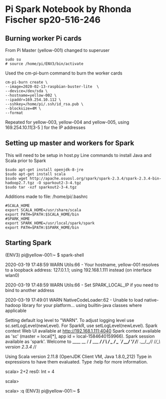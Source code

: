 # Pi Spark Notebook by Rhonda Fischer sp20-516-246
## Burning worker Pi cards
From Pi Master (yellow-001) changed to superuser

    sudo su
    # source /home/pi/ENV3/bin/activate

Used the cm-pi-burn command to burn the worker cards

    cm-pi-burn create \
    --image=2020-02-13-raspbian-buster-lite  \
    --device=/dev/sda \
    --hostname=yellow-002 \
    --ipaddr=169.254.10.112 \
    --sshkey=/home/pi/.ssh/id_rsa.pub \
    --blocksize=4M \
    --format
 Repeated for yellow-003, yellow-004 and yellow-005, using 169.254.10.11[3-5
 ] for the IP addresses
 
 ## Setting up master and workers for Spark
 This will need to be setup in host.py
 Line commands to install Java and Scala prior to Spark
 
    $sudo apt-get install openjdk-8-jre
    $sudo apt-get install scala
    $sudo wget http://apache.osuosl.org/spark/spark-2.3.4/spark-2.3.4-bin-hadoop2.7.tgz -O sparkout2-3-4.tgz
    $sudo tar -xzf sparkout2-3-4.tgz 

Additions made to file:  /home/pi/.bashrc

    #SCALA_HOME                          
    export SCALA_HOME=/usr/share/scala                      
    export PATH=$PATH:$SCALA_HOME/bin                                              
    #SPARK_HOME                                                                    
    export SPARK_HOME=/usr/local/spark/spark
    export PATH=$PATH:$SPARK_HOME/bin

## Starting Spark

(ENV3) pi@yellow-001:~ $ spark-shell

2020-03-19 17:48:59 WARN  Utils:66 - Your hostname, yellow-001 resolves to a loopback address: 127.0.1.1; using 192.168.1.111 instead (on interface wlan0)

2020-03-19 17:48:59 WARN  Utils:66 - Set SPARK_LOCAL_IP if you need to bind to another address

2020-03-19 17:49:01 WARN  NativeCodeLoader:62 - Unable to load native-hadoop library for your platform... using builtin-java classes where applicable

Setting default log level to "WARN".
To adjust logging level use sc.setLogLevel(newLevel). For SparkR, use setLogLevel(newLevel).
Spark context Web UI available at http://192.168.1.111:4040
Spark context available as 'sc' (master = local[*], app id = local-1584640159966).
Spark session available as 'spark'.
Welcome to
      ____              __
     / __/__  ___ _____/ /__
    _\ \/ _ \/ _ `/ __/  '_/
   /___/ .__/\_,_/_/ /_/\_\   version 2.3.4
      /_/

Using Scala version 2.11.8 (OpenJDK Client VM, Java 1.8.0_212)
Type in expressions to have them evaluated.
Type :help for more information.

scala> 2+2
res0: Int = 4

scala>

scala> :q
(ENV3) pi@yellow-001:~ $